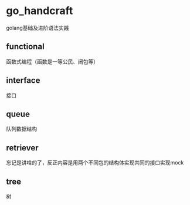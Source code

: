 # go_handcraft
golang基础及进阶语法实践

## functional
函数式编程（函数是一等公民、闭包等）

## interface
接口

## queue
队列数据结构

## retriever
忘记是讲啥的了，反正内容是用两个不同包的结构体实现共同的接口实现mock

## tree
树
